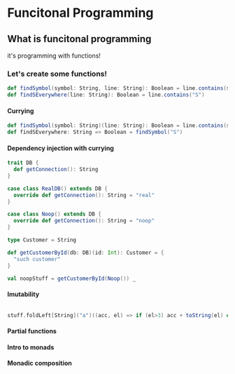 # Funcitonal Programming

## What is funcitonal programming

it's programming with functions!

### Let's create some functions!

```scala
def findSymbol(symbol: String, line: String): Boolean = line.contains(symbol)
def findSEverywhere(line: String): Boolean = line.contains("S")
```
#### Currying
```scala
def findSymbol(symbol: String)(line: String): Boolean = line.contains(symbol)
def findSEverywhere: String => Boolean = findSymbol("S")
```

#### Dependency injection with currying
```scala
trait DB {
  def getConnection(): String
}

case class RealDB() extends DB {
  override def getConnection(): String = "real"
}

case class Noop() extends DB {
  override def getConnection(): String = "noop"
}

type Customer = String

def getCustomerById(db: DB)(id: Int): Customer = {
  "such customer"
}

val noopStuff = getCustomerById(Noop()) _ 

```

#### Imutability
```scala

stuff.foldLeft[String]("a")((acc, el) => if (el>3) acc + toString(el) else acc)

```

#### Partial functions

#### Intro to monads

#### Monadic composition

